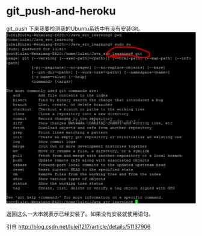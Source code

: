 # git_push-and-heroku
git_push
下来我要检测我的Ubuntu系统中有没有安装Git。
![image](https://github.com/zjx17/git_push-and-heroku/blob/master/picture/1.png)

返回这么一大串就表示已经安装了。如果没有安装就使用语句。

引自 http://blog.csdn.net/lulei1217/article/details/51137906
